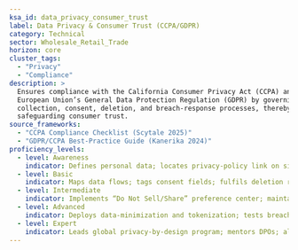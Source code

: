 ```yaml
---
ksa_id: data_privacy_consumer_trust
label: Data Privacy & Consumer Trust (CCPA/GDPR)
category: Technical
sector: Wholesale_Retail_Trade
horizon: core
cluster_tags:
  - "Privacy"
  - "Compliance"
description: >
  Ensures compliance with the California Consumer Privacy Act (CCPA) and the
  European Union’s General Data Protection Regulation (GDPR) by governing data
  collection, consent, deletion, and breach-response processes, thereby
  safeguarding consumer trust.
source_frameworks:
  - "CCPA Compliance Checklist (Scytale 2025)"
  - "GDPR/CCPA Best-Practice Guide (Kanerika 2024)"
proficiency_levels:
  - level: Awareness
    indicator: Defines personal data; locates privacy-policy link on site; explains consumer opt-out right.
  - level: Basic
    indicator: Maps data flows; tags consent fields; fulfils deletion requests within 45 days.
  - level: Intermediate
    indicator: Implements “Do Not Sell/Share” preference center; maintains records of processing; passes GDPR Article 30 audit.
  - level: Advanced
    indicator: Deploys data-minimization and tokenization; tests breach-response playbooks; reduces subject-access-request cycle to < 20 days.
  - level: Expert
    indicator: Leads global privacy-by-design program; mentors DPOs; aligns consumer-trust KPIs with brand equity.
---
```

